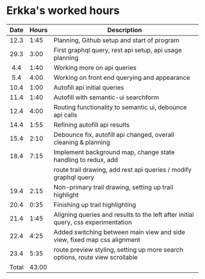 # Erkka's worked hours

| Date  | Hours | Description                                                                       |
| :---: | ----- | --------------------------------------------------------------------------------- |
| 12.3  | 1:45  | Planning, Github setup and start of program                                       |
| 29.3  | 3:00  | First graphql query, rest api setup, api usage planning                           |
|  4.4  | 1:40  | Working more on api queries                                                       |
|  5.4  | 4:00  | Working on front end querying and appearance                                      |
| 10.4  | 1:00  | Autofill api initial queries                                                      |
| 11.4  | 1:40  | Autofill with semantic-ui searchform                                              |
| 12.4  | 4:00  | Routing functionality to semantic ui, debounce api calls                          |
| 14.4  | 1:55  | Refining autofill api results                                                     |
| 15.4  | 2:10  | Debounce fix, autofill api changed, overall cleaning & planning                   |
| 18.4  | 7:15  | Implement background map, change state handling to redux, add                     |
|       |       | route trail drawing, add rest api queries / modify graphql query                  |
| 19.4  | 2:15  | Non-primary trail drawing, setting up trail highlight                             |
| 20.4  | 0:35  | Finishing up trail highlighting                                                   |
| 21.4  | 1:45  | Aligning queries and results to the left after initial query, css experimentation |
| 22.4  | 4:25  | Added switching between main view and side view, fixed map css alignment          |
| 23.4  | 5:35  | route preview styling, setting up more search options, route view scrollable      |
| Total | 43:00 |                                                                                   |
